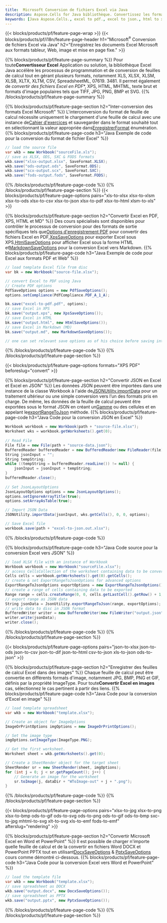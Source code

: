```yaml
---
title:  Microsoft Conversion de fichiers Excel via Java
description: Aspose.Cells for Java bibliothèque. Convertissez les formats EXCEL, JSON, PDF, XML, HTML, TXT, TSV, CSV, SQL, JPG, PNG et plus avec seulement quelques lignes de code Java.
keywords: [Java Aspose.Cells., excel to pdf., excel to json., html to xps., csv to json., json to pdf., xml to excel and Convert files between various formats in Java]
---
```

{{< blocks/products/pf/feature-page-wrap >}}
{{< blocks/products/pf/i18n/feature-page-header h1="Microsoft<sup>&reg;</sup> Conversion de fichiers Excel via Java" h2="Enregistrez les documents Excel Microsoft aux formats tableur, Web, image et mise en page fixe." >}}

{{% blocks/products/pf/feature-page-summary %}}
 Pour toute**Convertisseur Excel** Application ou solution, la bibliothèque Excel Java accélère les processus de programmation et de conversion de feuilles de calcul tout en gérant plusieurs formats, notamment XLS, XLSX, XLSM, XLSB, XLTX, XLTM, CSV, SpreadsheetML, 07619. 3481. Il permet également de *convertir des fichiers Excel en PDF**, XPS, HTML, MHTML, texte brut et formats d'image populaires tels que TIFF, JPG, PNG, BMP et SVG.
{{% /blocks/products/pf/feature-page-summary %}}

{{% blocks/products/pf/feature-page-section h2="Inter-conversion des formats Excel Microsoft" %}}
 L'interconversion du format de feuille de calcul nécessite uniquement le chargement d'une feuille de calcul avec une instance de[Cahier d'exercices](https://reference.aspose.com/cells/java/com.aspose.cells/Workbook) et sauvegarder dans le format souhaité tout en sélectionnant la valeur appropriée dans[EnregistrerFormat](https://reference.aspose.com/cells/java/com.aspose.cells/SaveFormat) énumération.
{{% blocks/products/pf/feature-page-code h3="Java Exemple de code pour la conversion du format de fichier Excel" %}}

```cs
// load the source file
var wkb = new Workbook("sourceFile.xls");
// save as XLSX, ODS, SXC & FODS formats
wkb.save("xlsx-output.xlsx", SaveFormat.XLSX);
wkb.save("ods-output.ods", SaveFormat.ODS);
wkb.save("scx-output.scx", SaveFormat.SXC);
wkb.save("fods-output.fods", SaveFormat.FODS);
```
{{% /blocks/products/pf/feature-page-code %}}
{{% /blocks/products/pf/feature-page-section %}}
{{< blocks/products/pf/feature-page-options pairs="xls-to-xlsx xlsx-to-xlsm xlsx-to-ods xlsx-to-csv xlsx-to-json xlsx-to-pdf xlsx-to-html xlsm-to-xls" >}}


{{% blocks/products/pf/feature-page-section h2="Convertir Excel en PDF, XPS, HTML et MD" %}}
 Des cours spécialisés sont disponibles pour contrôler le processus de conversion pour des formats de sortie spécifiques tels que[Options d'enregistrement PDF](https://reference.aspose.com/cells/java/com.aspose.cells/PdfSaveOptions) pour convertir des fichiers Excel en PDF,[XpsSaveOptions](https://reference.aspose.com/cells/java/com.aspose.cells/XpsSaveOptions) pour exporter Excel sous XPS,[HtmlSaveOptions](https://reference.aspose.com/cells/java/com.aspose.cells/HtmlSaveOptions) pour afficher Excel sous la forme HTML et[MarkdownSaveOptions](https://reference.aspose.com/cells/java/com.aspose.cells/MarkdownSaveOptions) pour la conversion Excel vers Markdown.
{{% blocks/products/pf/feature-page-code h3="Java Exemple de code pour Excel aux formats PDF et Web" %}}

```cs
// load template Excel file from disc
var bk = new Workbook("source-file.xlsx");

// convert Excel to PDF using Java
// Create PDF options
PdfSaveOptions options = new PdfSaveOptions();
options.setCompliance(PdfCompliance.PDF_A_1_A);

bk.save("excel-to-pdf.pdf", options);
// save Excel in XPS
bk.save("output.xps", new XpsSaveOptions());
// save Excel in HTML
bk.save("output.html", new HtmlSaveOptions());
// save Excel in Markdown (MD)
bk.save("output.md", new MarkdownSaveOptions());

// one can set relevant save options as of his choice before saving into relevant format
```
{{% /blocks/products/pf/feature-page-code %}}
{{% /blocks/products/pf/feature-page-section %}}

{{< blocks/products/pf/feature-page-options formats="XPS PDF" beforeslug="convert" >}}

{{% blocks/products/pf/feature-page-section h2="Convertir JSON en Excel et Excel en JSON" %}}
 Les données JSON peuvent être importées dans une instance de la classe Workbook à l'aide de[JSONUtility.importData](https://reference.aspose.com/cells/java/com.aspose.cells/jsonutility#importData) pour un traitement ultérieur ou une simple conversion vers l’un des formats pris en charge. De même, les données de la feuille de calcul peuvent être exportées sous le format JSON en créant un[Gamme](https://reference.aspose.com/cells/java/com.aspose.cells/range) ou des cellules et en appelant le[exportRangeToJson](https://reference.aspose.com/cells/java/com.aspose.cells/jsonutility) méthode.
{{% blocks/products/pf/feature-page-code h3="Java Code pour la conversion JSON en Excel" %}}
```cs
Workbook workbook = new Workbook(path + "source-file.xlsx");
Worksheet wks = workbook.getWorksheets().get(0);
		
// Read File
File file = new File(path + "source-data.json");
BufferedReader bufferedReader = new BufferedReader(new FileReader(file));
String jsonInput = "";
String tempString;
while ((tempString = bufferedReader.readLine()) != null) {
	jsonInput = jsonInput + tempString; 
}
bufferedReader.close();
							
// Set JsonLayoutOptions
JsonLayoutOptions options = new JsonLayoutOptions();
options.setIgnoreArrayTitle(true);
options.setArrayAsTable(true);

// Import JSON Data
JSONUtility.importData(jsonInput, wks.getCells(), 0, 0, options);

// Save Excel file
workbook.save(path + "excel-to-json.out.xlsx");
```
{{% /blocks/products/pf/feature-page-code %}}

{{% blocks/products/pf/feature-page-code h3="Java Code source pour la conversion Excel vers JSON" %}}
```cs
// load XLSX file with an instance of Workbook
Workbook workbook = new Workbook("sourceFile.xlsx");
// access CellsCollection of the worksheet containing data to be converted
Cells cells = workbook.getWorksheets().get(0).getCells();
// create & set ExportRangeToJsonOptions for advanced options
ExportRangeToJsonOptions exportOptions = new ExportRangeToJsonOptions();
// create a range of cells containing data to be exported
Range range = cells.createRange(0, 0, cells.getLastCell().getRow() + 1, cells.getLastCell().getColumn() + 1);
// export range as JSON data
String jsonData = JsonUtility.exportRangeToJson(range, exportOptions);
// write data to disc in JSON format
BufferedWriter writer = new BufferedWriter(new FileWriter("output.json"));
writer.write(jsonData);
writer.close();    
```
{{% /blocks/products/pf/feature-page-code %}}
{{% /blocks/products/pf/feature-page-section %}}

{{< blocks/products/pf/feature-page-options pairs="json-to-xlsx json-to-ods json-to-csv json-to-dif json-to-html csv-to-json xls-to-json ods-to-json" >}}

{{% blocks/products/pf/feature-page-section h2="Enregistrer des feuilles de calcul Excel dans des images" %}}
 Chaque feuille de calcul peut être convertie en différents formats d'image, notamment JPG, BMP, PNG et GIF, définis par la propriété ImageType. Pour toute**Convertir Excel en images** cas, sélectionnez le cas pertinent à partir des liens.
{{% blocks/products/pf/feature-page-code h3="Java Code pour la conversion d\'Excel en image" %}}
```cs
// load template spreadsheet
var wkb = new Workbook("template.xlsx");

// Create an object for ImageOptions
ImageOrPrintOptions imgOptions = new ImageOrPrintOptions();

// Set the image type
imgOptions.setImageType(ImageType.PNG);

// Get the first worksheet.
Worksheet sheet = wkb.getWorksheets().get(0);

// Create a SheetRender object for the target sheet
SheetRender sr = new SheetRender(sheet, imgOptions);
for (int j = 0; j < sr.getPageCount(); j++) {
	// Generate an image for the worksheet
	sr.toImage(j, dataDir + "WToImage-out" + j + ".png");
}
```
{{% /blocks/products/pf/feature-page-code %}}
{{% /blocks/products/pf/feature-page-section %}}

{{< blocks/products/pf/feature-page-options pairs="xlsx-to-jpg xlsx-to-png xlsx-to-bmp ods-to-gif ods-to-svg ods-to-png ods-to-gif ods-to-bmp sxc-to-jpg mhtml-to-svg xlt-to-svg xls-to-emf fods-to-emf" afterslug="rendering" >}}

{{% blocks/products/pf/feature-page-section h2="Convertir Microsoft Excel en Word et PowerPoint" %}}
Il est possible de charger n'importe quelle feuille de calcul et de la convertir en fichiers Word DOCX et PowerPoint PPTX tout en utilisant[DocxSaveOptions](https://reference.aspose.com/cells/java/com.aspose.cells/DocxSaveOptions) & [PptxSaveOptions](https://reference.aspose.com/cells/java/com.aspose.cells/PptxSaveOptions) cours comme démontré ci-dessous.
{{% blocks/products/pf/feature-page-code h3="Java Code pour la conversion Excel vers Word et PowerPoint" %}}
```cs
// load the template file
var wkb = new Workbook("template.xlsx");
// save spreadsheet as DOCX
wkb.save("output.docx", new DocxSaveOptions());
// save spreadsheet as PPTX
wkb.save("output.pptx", new PptxSaveOptions());
```
{{% /blocks/products/pf/feature-page-code %}}
{{% /blocks/products/pf/feature-page-section %}}
